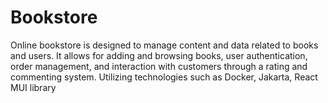# Bookstore
Online bookstore is designed to manage content and data related to books and users. It allows for adding and browsing books, user authentication, order management, and interaction with customers through a rating and commenting system. Utilizing technologies such as Docker, Jakarta, React MUI library 
